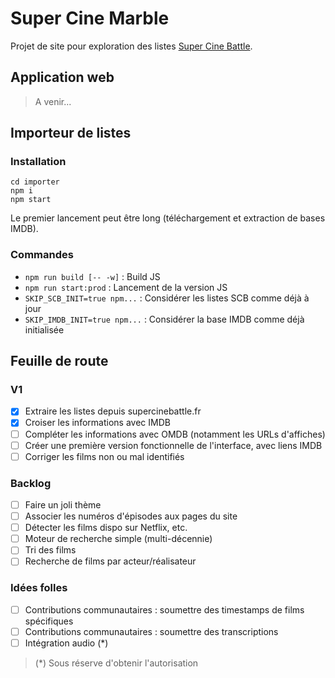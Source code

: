# Super Cine Marble

Projet de site pour exploration des listes [Super Cine Battle](https://www.supercinebattle.fr/).

## Application web

> A venir...

## Importeur de listes

### Installation

```
cd importer
npm i
npm start
```

Le premier lancement peut être long (téléchargement et extraction de bases IMDB).

### Commandes

* `npm run build [-- -w]` : Build JS
* `npm run start:prod` : Lancement de la version JS
* `SKIP_SCB_INIT=true npm...` : Considérer les listes SCB comme déjà à jour
* `SKIP_IMDB_INIT=true npm...` : Considérer la base IMDB comme déjà initialisée

## Feuille de route

### V1

- [x] Extraire les listes depuis supercinebattle.fr
- [x] Croiser les informations avec IMDB
- [ ] Compléter les informations avec OMDB (notamment les URLs d'affiches)
- [ ] Créer une première version fonctionnelle de l'interface, avec liens IMDB
- [ ] Corriger les films non ou mal identifiés

### Backlog

- [ ] Faire un joli thème
- [ ] Associer les numéros d'épisodes aux pages du site
- [ ] Détecter les films dispo sur Netflix, etc.
- [ ] Moteur de recherche simple (multi-décennie)
- [ ] Tri des films
- [ ] Recherche de films par acteur/réalisateur

### Idées folles

- [ ] Contributions communautaires : soumettre des timestamps de films spécifiques
- [ ] Contributions communautaires : soumettre des transcriptions
- [ ] Intégration audio (*)

> (*) Sous réserve d'obtenir l'autorisation
